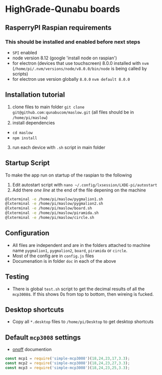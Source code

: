 # HighGrade-Qunabu boards
## RasperryPI Raspian requirements 
### This should be installed and enabled before next steps
* `SPI` enabled
* node version 8.12 (google 'install node on raspian')
* for electron (devices that use touchscreen) 8.0.0 installed with `nvm` (`/home/pi/.nvm/versions/node/v8.0.0/bin/node` is being called by scripts)
* for electron use version globally `8.0.0` `nvm default 8.0.0`

## Installation tutorial 
1. clone files to main folder `git clone git@github.com:qunabucom/maslow.git` (all files should be in `/home/pi/maslow`)
2. install dependencies 
* `cd maslow`
* `npm install`
3. run each device with `.sh` script in main folder 

## Startup Script 
To make the app run on startup of the raspian to the following
1. Edit autostart script with `nano ~/.config/lxsession/LXDE-pi/autostart` 
2. Add there *one line* at the end of the file depening on the machine 
```bash
@lxterminal -e /home/pi/maslow/pygmalion1.sh
@lxterminal -e /home/pi/maslow/pygmalion2.sh
@lxterminal -e /home/pi/maslow/board.sh
@lxterminal -e /home/pi/maslow/piramida.sh
@lxterminal -e /home/pi/maslow/circle.sh
```

## Configuration
* All files are independent and are in the folders attached to machine name `pygmalion1`, `pygmalion2`, `board`, `piramida` or `circle`.
* Most of the config are in `config.js` files
* Documenation is in folder `doc` in each of the above 

## Testing 
* There is global `test.sh` script to get the decimal results of all the `mcp3008`s. If this shows 0s from top to bottom, then wireing is fucked. 

## Desktop shortcuts 
* Copy all `*.desktop` files to `/home/pi/Desktop` to get desktop shortcuts

## Default `mcp3008` settings
* [onoff](https://www.npmjs.com/package/onoff) documention
```javascript
const mcp1 = require('simple-mcp3008')(18,24,23,17,3.3);
const mcp2 = require('simple-mcp3008')(18,24,23,27,3.3);
const mcp3 = require('simple-mcp3008')(18,24,23,25,3.3);
```